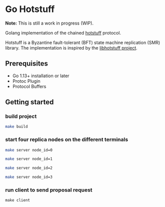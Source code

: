 # Go Hotstuff

**Note:** This is still a work in progress (WIP).

Golang implementation of the chained [hotstuff](https://arxiv.org/pdf/1803.05069.pdf) protocol.

Hotstuff is a Byzantine fault-tolerant (BFT) state machine replication (SMR) library. 
The implementation is inspired by the [libhotstuff project](https://github.com/hot-stuff/libhotstuff). 

## Prerequisites
- Go 1.13+ installation or later
- Protoc Plugin
- Protocol Buffers

## Getting started

### build project
```bash
make build
```

### start four replica nodes on the different terminals
```bash
make server node_id=0

make server node_id=1

make server node_id=2

make server node_id=3
```

### run client to send proposal request
```
make client
```
